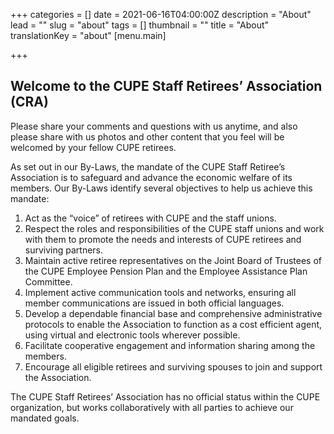 +++
categories = []
date = 2021-06-16T04:00:00Z
description = "About"
lead = ""
slug = "about"
tags = []
thumbnail = ""
title = "About"
translationKey = "about"
[menu.main]

+++
## Welcome to the CUPE Staff Retirees’ Association (CRA)

Please share your comments and questions with us anytime, and also please share with us photos and other content that you feel will be welcomed by your fellow CUPE retirees.

As set out in our By-Laws, the mandate of the CUPE Staff Retiree’s Association is to safeguard and advance the economic welfare of its members. Our By-Laws identify several objectives to help us achieve this mandate:

1.  Act as the “voice” of retirees with CUPE and the staff unions.
2. Respect the roles and responsibilities of the CUPE staff unions and work with them to promote the needs and interests of CUPE retirees and surviving partners.
3. Maintain active retiree representatives on the Joint Board of Trustees of the CUPE Employee Pension Plan and the Employee Assistance Plan Committee. 
4. Implement active communication tools and networks, ensuring all member communications are issued in both official languages. 
5. Develop a dependable financial base and comprehensive administrative protocols to enable the Association to function as a cost efficient agent, using virtual and electronic tools wherever possible.
6. Facilitate cooperative engagement and information sharing among the members. 
7. Encourage all eligible retirees and surviving spouses to join and support the Association.

The CUPE Staff Retirees’ Association has no official status within the CUPE organization, but works collaboratively with all parties to achieve our mandated goals.